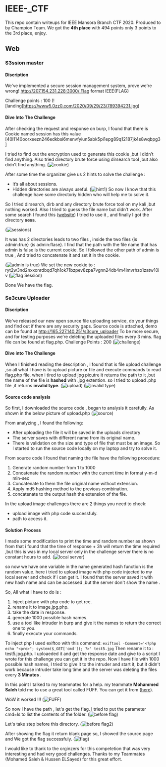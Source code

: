# IEEE-_CTF
This repo contain writeups for IEEE Mansora Branch CTF 2020.
Produced to by Champion Team. 
We got the **4th place** with 494 points only 3 points to the 3rd place, enjoy.

## Web
### S3ssion master
#### Discription
We've implemented a secure session management system, prove we're wrong! http://207.154.231.228:3000/ Flag format IEEE{FLAG}

Challenge points : 100 
(![landing]https://www5.0zz0.com/2020/09/29/23/789394231.jpg)
#### Dive Into The Challenge
After checking the request and response on burp,   I found that there is Cookie named session has this value [40l1140oorxeezn246edkbsi6menvfyiun5abk5pi1epg89q12187jk4s8wqbpg3]

I tried to find out the encryption used to generate this cookie ,but I didn’t find anything. 
Also tried directory brute force using dirsearch tool
,but also didn’t find anything. 
(![cookie](https://www6.0zz0.com/2020/09/29/23/653459954.jpg))

After some time the organizer give us 2 hints to solve the challenge :
- It’s all about sessions.
- Hidden directories are always useful.
(![hint1](https://www7.0zz0.com/2020/09/30/00/184825154.jpg))
So now I know that this challenge have some directoriy hidden who will help me to solve it.

So I tried dirsearch, dirb and any directory brute force tool on my kali ,but nothing worked.
Also I tried to guess the file name but didn’t work.
After some search I found this ([website](https://pentest-tools.com/website-vulnerability-scanning/discover-hidden-directories-and-files))
I tried to use it , and finally I got the directory **sess**.

(![sessions](https://www4.0zz0.com/2020/09/30/00/778163608.jpg))

It was has 2 directories leads to two files , inside the two files {is admin:true} {is admin:flase}.
I find that the path with the file name that has admin is false is the current cookie.
So I followed the other path of admin is true ,
And tried to concatenate it and set it in the cookie.

(![admin is true](https://www4.0zz0.com/2020/09/30/00/377278789.jpg))
We set the new cookie to : ryt2w3nd2nxxonrdbqd7qh1ok71bzpev8zpa7vgnn24db4m4imvrhzo1zatw10iv
(![flag Session](https://www2.0zz0.com/2020/09/30/01/183269445.png))

Done We have the flag.


### Se3cure Uploader
#### Discription
We've released our new open source file uploading service, do
your things and find out if there are any security gaps. Source
code is attached, demo can be found
at http://165.227.140.251/s3cure_uploader To be more secure,
and for testing purposes we're deleting the uploaded files every 3
mins. flag file can be found at flag.php.
Challenge Points : 200
(![challenge](https://www4.0zz0.com/2020/09/29/22/474349029.jpg))

#### Dive into The Challenge
When I finished reading the description , I found that is file upload challenge ,so all what I have is to upload picture or file and execute commands to read flag.php file. 
when i tired to upload jpg picutre it returns the path to it ,but the name of the file is **hashed** with .jpg extention.
so I tried to upload .php file ,it returns **invalid type**.
(![upload](https://www5.0zz0.com/2020/09/29/22/704605433.png))
(![invalid type](https://www8.0zz0.com/2020/09/29/23/676416689.png))

#### Source code analysis 
So first, I downloaded the source code , began to analysis it carefully.
As shown in the below picture of upload.php
(![source](https://www8.0zz0.com/2020/09/29/22/273265710.jpg))


From analyzing , I found the following:
-	After uploading the file it will be saved in the uploads directory
-	The server saves with different name from its original name.
-	There is validation on the size and type of file that must be an image.
So I started to run the source code locally on my laptop and try to solve it.

From source code I found that naming the file have the following procedure:
1.	Generate random number from 1 to 1000
2.	Concatenate the random number with the current time in format y-m-d min-sec
3.	Concatenate to them the file original name without extension.
4.	Apply md5 hashing method to the previous combination.
5.	concatenate to the output hash the extension of the file.

In the upload image challenges there are 2 things you need to check:
- upload image with php code successfuly. 
- path to access it.

#### Solution Process
I made some modification to print the time and random number as shown from that i found that the time of response + 3h will return the time required ,but this is was in my local server only in the challenge server there is no constant hours to add.
(![local server](https://www8.0zz0.com/2020/09/29/22/978549807.png))

so now we have one variable in the name generated hash function is the random value.
here i tried to upload image with php code injected to my local server and check if i can get it. 
I found that the server saved it with new hash name and can be accessed ,but the server don't show the name .

So, All what i have to do is :
1. Inject picture with php code to get rce. 
2. rename it to image.jpg.php.
3. take the date in response.
4. generate 1000 possible hash names.
5. use a tool like intruder in burp and give it the names to return the correct one to you.
6. finally execute your commands.

To inject php I used exiftoo with this command:
`exiftool -Comment='<?php echo "<pre>"; system($_GET['cmd']); ?>' test5.jpg`
Then rename it to : test5.jpg.php.
I uploaeded it and get the response date and give to a script I wrote for this challenge you can get it in the repo. 
Now I have file with 1000 possible hash names, I tried to give it to the intruder and start it, but it didn't work because intruder take long time and the server was deleting the files every **3 Minutes** .

In this point I talked to my teammates for a help. my teammate **Mohammed Saleh** told me to use a great tool called FUFF.
You can get it from ([here](https://github.com/ffuf/ffuf)).

WoW it worked !!!
(![FUFF](https://www11.0zz0.com/2020/09/29/23/841804976.png))

So now I have the path , let's get the flag.
I tried to put the parameter cmd=ls to list the contents of the folder.
(![before flag](https://www13.0zz0.com/2020/09/29/23/931832642.png))

Let's take step before this directory.
(![before flag2](https://www5.0zz0.com/2020/09/29/23/161437722.png))

After showing the flag it return blank page so, I showed the source page and We got the flag successfuly.
(![flag](https://www5.0zz0.com/2020/09/29/23/525548868.png))


I would like to thank to the orginzers for this competetion that was very interesting and had very good challenges.
Thanks to my Teammates (Mohamed Saleh & Hussen ELSayed) for this great effort.
